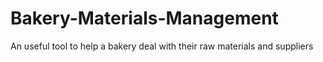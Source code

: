 # Bakery-Materials-Management
An useful tool to help a bakery deal with their raw materials and suppliers
